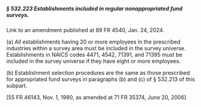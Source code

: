 ##### § 532.223 Establishments included in regular nonappropriated fund surveys. #####

Link to an amendment published at 89 FR 4540, Jan. 24, 2024.

(a) All establishments having 20 or more employees in the prescribed industries within a survey area must be included in the survey universe. Establishments in NAICS codes 4471, 4542, 71391, and 71395 must be included in the survey universe if they have eight or more employees.

(b) Establishment selection procedures are the same as those prescribed for appropriated fund surveys in paragraphs (b) and (c) of § 532.213 of this subpart.

[55 FR 46143, Nov. 1, 1990, as amended at 71 FR 35374, June 20, 2006]